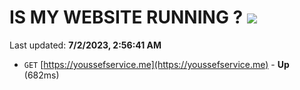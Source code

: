 # IS MY WEBSITE RUNNING ? [![](https://img.shields.io/static/v1?label=Sponsor&message=%E2%9D%A4&logo=GitHub&color=%23fe8e86)](https://github.com/sponsors/<username>)

Last updated: **7/2/2023, 2:56:41 AM**

- `GET` [https://youssefservice.me](https://youssefservice.me) - **Up** (682ms)
